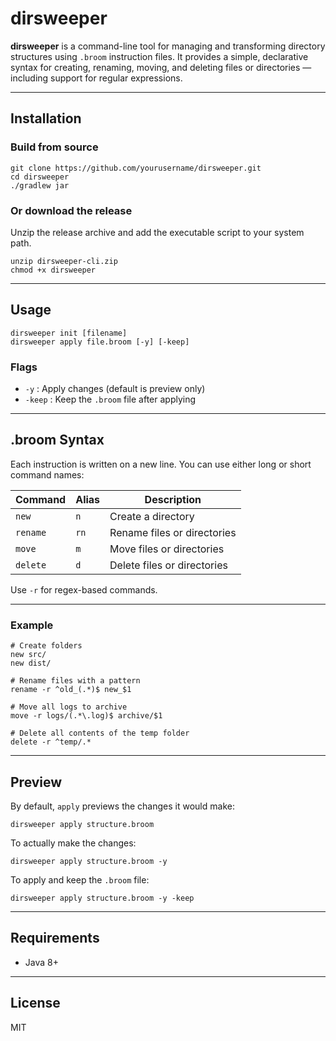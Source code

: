 # dirsweeper

**dirsweeper** is a command-line tool for managing and transforming directory structures using `.broom` instruction files. It provides a simple, declarative syntax for creating, renaming, moving, and deleting files or directories — including support for regular expressions.

---

## Installation

### Build from source

```
git clone https://github.com/yourusername/dirsweeper.git
cd dirsweeper
./gradlew jar
```

### Or download the release

Unzip the release archive and add the executable script to your system path.

```
unzip dirsweeper-cli.zip
chmod +x dirsweeper
```

---

## Usage

```
dirsweeper init [filename]
dirsweeper apply file.broom [-y] [-keep]
```

### Flags

- `-y` : Apply changes (default is preview only)
- `-keep` : Keep the `.broom` file after applying

---

## .broom Syntax

Each instruction is written on a new line. You can use either long or short command names:

| Command    | Alias | Description                  |
|------------|-------|------------------------------|
| `new`      | `n`   | Create a directory           |
| `rename`   | `rn`  | Rename files or directories  |
| `move`     | `m`   | Move files or directories    |
| `delete`   | `d`   | Delete files or directories  |

Use `-r` for regex-based commands.

---

### Example

```
# Create folders
new src/
new dist/

# Rename files with a pattern
rename -r ^old_(.*)$ new_$1

# Move all logs to archive
move -r logs/(.*\.log)$ archive/$1

# Delete all contents of the temp folder
delete -r ^temp/.*
```

---

## Preview

By default, `apply` previews the changes it would make:

```
dirsweeper apply structure.broom
```

To actually make the changes:

```
dirsweeper apply structure.broom -y
```

To apply and keep the `.broom` file:

```
dirsweeper apply structure.broom -y -keep
```

---

## Requirements

- Java 8+

---

## License

MIT
